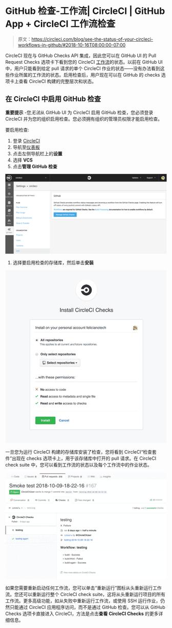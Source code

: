 # GitHub 检查-工作流| CircleCI | GitHub App + CircleCI 工作流检查

> 原文：<https://circleci.com/blog/see-the-status-of-your-circleci-workflows-in-github/#2018-10-16T08:00:00-07:00>

CircleCI 现在与 GitHub Checks API 集成，因此您可以在 GitHub UI 的 Pull Request Checks 选项卡下看到您的 CircleCI [工作流](https://circlecicom/docs/20/workflows/)的状态。以前在 GitHub UI 中，用户只能看到给定 pull 请求的单个 CircleCI 作业的状态——没有办法看到这些作业所属的工作流的状态。启用检查后，用户现在可以在 GitHub 的 checks 选项卡上查看 CircleCI 构建的完整层次和状态。

## 在 CircleCI 中启用 GitHub 检查

**重要提示** -您*无法*从 GitHub UI 为 CircleCI 启用 GitHub 检查，您必须登录 CircleCI 并为您的组织启用检查。您必须拥有组织的管理员权限才能启用检查。

要启用检查:

1.  登录 [CircleCI](https://circleci.com/vcs-authorize/)
2.  导航至[仪表板](https://app.circleci.com/pipelines/)
3.  点击左侧导航栏上的**设置**
4.  选择 **VCS**
5.  点击**管理 GitHub 检查**

![](img/d8f5547ef599d720c1413baa14901691.png)

1.  选择要启用检查的存储库，然后单击**安装**

![](img/cab774b6bcba5cc74cb819b8f1af5db9.png)

一旦您为运行 CircleCI 构建的存储库安装了检查，您将看到 CircleCI“检查套件”出现在 checks 选项卡上，用于该存储库中打开的 pull 请求。在 CircleCI check suite 中，您可以看到工作流的状态以及每个工作流中的作业状态。

![](img/0d43cf55b0919e575f6643d59f64a122.png)

如果您需要重新启动任何工作流，您可以单击“重新运行”图标从头重新运行工作流。您还可以重新运行整个 CircleCI check suite，这将从头重新运行项目的所有工作流。更多高级功能，如从失败中重新运行工作流，或使用 SSH 运行作业，仍然只能通过 CircleCI 应用程序访问，而不是通过 GitHub 检查。您可以从 GitHub Checks 选项卡直接进入 CircleCI，方法是点击**查看 CircleCI Checks** 的更多详细信息。